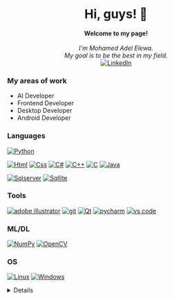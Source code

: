 <h1 align="center">Hi, guys! 👋</h1>

<p align="center">
    <b>Welcome to my page!</b><br><br>
    <i>
        I'm Mohamed Adel Elewa.<br>
        My goal is to be the best in my field.      
    </i>
    <br>
    <a href="https://www.linkedin.com/in/mohamed-adel2810/">
        <img src="https://img.shields.io/badge/LinkedIn-blue?style=flat-square&logo=linkedin" alt="LinkedIn">
    </a>   
</p>

### My areas of work
<ul>
  <li>AI Developer</li>
  <li>Frontend Developer</li>
  <li>Desktop Developer</li>
  <li>Android Developer</li>
</ul>

### Languages

[![Python](https://img.shields.io/badge/python-black?style=for-the-badge&logo=python&logoColor=blue)]()
<!--[![JavaScript](https://img.shields.io/badge/JavaScript-black?style=for-the-badge&logo=JavaScript)]() -->
[![Html](https://img.shields.io/badge/Html-black?style=for-the-badge&logo=HTML5)]()
[![Css](https://img.shields.io/badge/Css-black?style=for-the-badge&logo=CSS3)]()
[![C#](https://img.shields.io/badge/C%23-black?style=for-the-badge&logo=C%20Sharp)]()
[![C++](https://img.shields.io/badge/c++-black?style=for-the-badge&logo=cplusplus)]()
[![C](https://img.shields.io/badge/C-black?style=for-the-badge&logo=C)]()
[![Java](https://img.shields.io/badge/Java-black?style=for-the-badge&logo=openjdk)]()

[![Sqlserver](https://img.shields.io/badge/Microsoft%20SQL%20Server-black?style=for-the-badge&logo=Microsoft%20SQL%20Server)]()
[![Sqllite](https://img.shields.io/badge/SQLite-black?style=for-the-badge&logo=SQLite)]()


### Tools <!--& Frameworks-->
<!--[![React](https://img.shields.io/badge/react-black?style=for-the-badge&logo=react)]()
[![Bootstrap](https://img.shields.io/badge/Bootstrap-black?style=for-the-badge&logo=Bootstrap)]() -->
[![adobe illustrator](https://img.shields.io/badge/Adobe%20Illustrator-black?style=for-the-badge&logo=Adobe%20Illustrator)]()
[![git](https://img.shields.io/badge/Git-black?style=for-the-badge&logo=Git)]()
[![Qt](https://img.shields.io/badge/Qt-black?style=for-the-badge&logo=Qt)]()
[![pycharm](https://img.shields.io/badge/PyCharm-black?style=for-the-badge&logo=PyCharm)]()
[![vs code](https://img.shields.io/badge/VS%20Code-black?style=for-the-badge&logo=Visual%20Studio%20Code&logoColor=blue)]()


### ML/DL
[![NumPy](https://img.shields.io/badge/numpy-black?style=for-the-badge&logo=numpy)]()
[![OpenCV](https://img.shields.io/badge/OpenCV-black?style=for-the-badge&logo=OpenCV)]()
<!--[![TensorFlow](https://img.shields.io/badge/TensorFlow-black?style=for-the-badge&logo=TensorFlow)]()-->


### OS
[![Linux](https://img.shields.io/badge/linux-black?style=for-the-badge&logo=Linux)]()
[![Windows](https://img.shields.io/badge/Windows-black?style=for-the-badge&logo=Windows)]()

<details>
<p align="center">
  <a href="https://github.com/Mohamedelewa2810">
    <img src="http://github-profile-summary-cards.vercel.app/api/cards/profile-details?username=Mohamedelewa2810&theme=transparent" />
  </a>
  <a href="https://github.com/Mohamedelewa2810">
    <img src="https://github-readme-streak-stats.herokuapp.com/?user=Mohamedelewa2810&hide_border=true&card_width=338&theme=transparent" />
  </a>
  <a href="https://github.com/Mohamedelewa2810">
    <img src="http://github-profile-summary-cards.vercel.app/api/cards/stats?username=Mohamedelewa2810&theme=transparent" />
  </a>
</p>

<!--
- 🔭 I’m currently working on ...
- 🌱 I’m currently learning ...
- 👯 I’m looking to collaborate on ...
- 🤔 I’m looking for help with ...
- 💬 Ask me about ...
- 📫 How to reach me: ...
- 😄 Pronouns: ...
- ⚡ Fun fact: ...
-->
